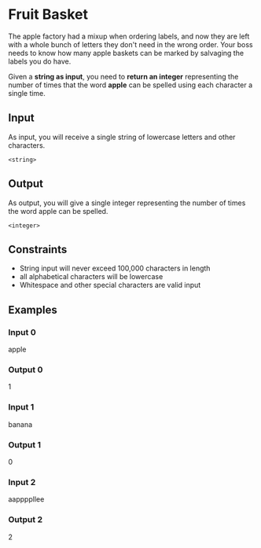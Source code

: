 # Fruit Basket

The apple factory had a mixup when ordering labels, and now they are left with a whole bunch of letters they don't need in the wrong order. Your boss needs to know how many apple baskets can be marked by salvaging the labels you do have.

Given a **string as input**, you need to **return an integer** representing the number of times that the word **apple** can be spelled using each character a single time.

## Input
As input, you will receive a single string of lowercase letters and other characters.
```
<string>
```

## Output
As output, you will give a single integer representing the number of times the word apple can be spelled.
```
<integer>
```

## Constraints
* String input will never exceed 100,000 characters in length
* all alphabetical characters will be lowercase
* Whitespace and other special characters are valid input

## Examples

### Input 0
apple

### Output 0
1

### Input 1
banana

### Output 1
0

### Input 2
aappppllee

### Output 2
2

